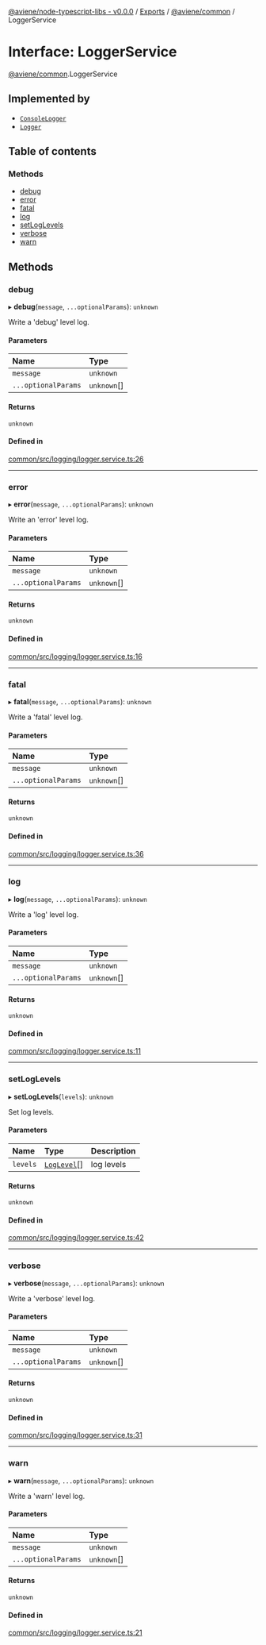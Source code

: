 [@aviene/node-typescript-libs - v0.0.0](../README.md) / [Exports](../modules.md) / [@aviene/common](../modules/aviene_common.md) / LoggerService

# Interface: LoggerService

[@aviene/common](../modules/aviene_common.md).LoggerService

## Implemented by

- [`ConsoleLogger`](../classes/aviene_common.ConsoleLogger.md)
- [`Logger`](../classes/aviene_common.Logger.md)

## Table of contents

### Methods

- [debug](aviene_common.LoggerService.md#debug)
- [error](aviene_common.LoggerService.md#error)
- [fatal](aviene_common.LoggerService.md#fatal)
- [log](aviene_common.LoggerService.md#log)
- [setLogLevels](aviene_common.LoggerService.md#setloglevels)
- [verbose](aviene_common.LoggerService.md#verbose)
- [warn](aviene_common.LoggerService.md#warn)

## Methods

### debug

▸ **debug**(`message`, `...optionalParams`): `unknown`

Write a 'debug' level log.

#### Parameters

| Name | Type |
| :------ | :------ |
| `message` | `unknown` |
| `...optionalParams` | `unknown`[] |

#### Returns

`unknown`

#### Defined in

[common/src/logging/logger.service.ts:26](https://github.com/stefan-karlsson/node-typescript-libs/blob/def9b73ce4aa0f871756088771f9101cc3ea6ca5/packages/common/src/logging/logger.service.ts#L26)

___

### error

▸ **error**(`message`, `...optionalParams`): `unknown`

Write an 'error' level log.

#### Parameters

| Name | Type |
| :------ | :------ |
| `message` | `unknown` |
| `...optionalParams` | `unknown`[] |

#### Returns

`unknown`

#### Defined in

[common/src/logging/logger.service.ts:16](https://github.com/stefan-karlsson/node-typescript-libs/blob/def9b73ce4aa0f871756088771f9101cc3ea6ca5/packages/common/src/logging/logger.service.ts#L16)

___

### fatal

▸ **fatal**(`message`, `...optionalParams`): `unknown`

Write a 'fatal' level log.

#### Parameters

| Name | Type |
| :------ | :------ |
| `message` | `unknown` |
| `...optionalParams` | `unknown`[] |

#### Returns

`unknown`

#### Defined in

[common/src/logging/logger.service.ts:36](https://github.com/stefan-karlsson/node-typescript-libs/blob/def9b73ce4aa0f871756088771f9101cc3ea6ca5/packages/common/src/logging/logger.service.ts#L36)

___

### log

▸ **log**(`message`, `...optionalParams`): `unknown`

Write a 'log' level log.

#### Parameters

| Name | Type |
| :------ | :------ |
| `message` | `unknown` |
| `...optionalParams` | `unknown`[] |

#### Returns

`unknown`

#### Defined in

[common/src/logging/logger.service.ts:11](https://github.com/stefan-karlsson/node-typescript-libs/blob/def9b73ce4aa0f871756088771f9101cc3ea6ca5/packages/common/src/logging/logger.service.ts#L11)

___

### setLogLevels

▸ **setLogLevels**(`levels`): `unknown`

Set log levels.

#### Parameters

| Name | Type | Description |
| :------ | :------ | :------ |
| `levels` | [`LogLevel`](../modules/aviene_common.md#loglevel)[] | log levels |

#### Returns

`unknown`

#### Defined in

[common/src/logging/logger.service.ts:42](https://github.com/stefan-karlsson/node-typescript-libs/blob/def9b73ce4aa0f871756088771f9101cc3ea6ca5/packages/common/src/logging/logger.service.ts#L42)

___

### verbose

▸ **verbose**(`message`, `...optionalParams`): `unknown`

Write a 'verbose' level log.

#### Parameters

| Name | Type |
| :------ | :------ |
| `message` | `unknown` |
| `...optionalParams` | `unknown`[] |

#### Returns

`unknown`

#### Defined in

[common/src/logging/logger.service.ts:31](https://github.com/stefan-karlsson/node-typescript-libs/blob/def9b73ce4aa0f871756088771f9101cc3ea6ca5/packages/common/src/logging/logger.service.ts#L31)

___

### warn

▸ **warn**(`message`, `...optionalParams`): `unknown`

Write a 'warn' level log.

#### Parameters

| Name | Type |
| :------ | :------ |
| `message` | `unknown` |
| `...optionalParams` | `unknown`[] |

#### Returns

`unknown`

#### Defined in

[common/src/logging/logger.service.ts:21](https://github.com/stefan-karlsson/node-typescript-libs/blob/def9b73ce4aa0f871756088771f9101cc3ea6ca5/packages/common/src/logging/logger.service.ts#L21)

